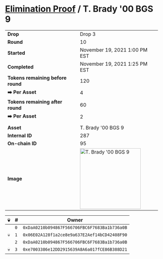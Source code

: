 # [Elimination Proof](./readme.md) / T. Brady &#039;00 BGS 9

|||
|---|---|
| **Drop** | Drop 3 |
| **Round** | 10 |
| **Started** | November 19, 2021 1:00 PM EST |
| **Completed** | November 19, 2021 1:25 PM EST |
| **Tokens remaining before round** | 120 |
| **➡️ Per Asset** | 4 |
| **Tokens remaining after round** | 60 |
| **➡️ Per Asset** | 2 |
| | |
| **Asset** | T. Brady &#039;00 BGS 9 |
| **Internal ID** | 287 |
| **On-chain ID** | 95 |
| **Image** | <img src="https://tcdn.blokpax.com/94d9199b-dc54-4e9b-95f6-d8808925fccb/a3f0de08e6caeb7d4a92717ad4a703485827db3cbdfbe8918269a82584a76008.jpg" height="200" alt="T. Brady &#039;00 BGS 9" /> |


| 💀 | # | Owner |
| --- | --- | --- |
|  | `0` | `0xDaA0210b094867F566706FBC6F7683Ba1b736a0B` |
| 💀 | `1` | `0x06E02A128f1a2ce8e9a637E2Aef14bCD42408F90` |
|  | `2` | `0xDaA0210b094867F566706FBC6F7683Ba1b736a0B` |
| 💀 | `3` | `0xe7003386e12DD2915639A8A6a017fCE86B388D21` |
